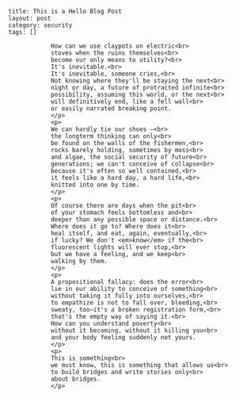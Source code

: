 ```
title: This is a Hello Blog Post
layout: post
category: security
tags: []
```

				How can we use claypots on electric<br>
				stoves when the ruins themselves<br>
				become our only means to utility?<br>
				It's inevitable.<br>
				It's inevitable, someone cries,<br>
				Not knowing where they'll be staying the next<br>
				night or day, a future of protracted infinite<br>
				possibility, assuming this world, or the next<br>
				will definitively end, like a fell wall<br>
				or easily narrated breaking point.
				</p>
				<p>
				We can hardly tie our shoes –<br>
				the longterm thinking can only<br>
				be found on the walls of the fishermen,<br>
				rocks barely holding, sometimes by moss<br>
				and algae, the social security of future<br>
				generations; we can't conceive of collapse<br>
				because it's often so well contained,<br>
				it feels like a hard day, a hard life,<br>
				knitted into one by time.
				</p>
				<p>
				Of course there are days when the pit<br>
				of your stomach feels bottomless and<br>
				deeper than any possible space or distance.<br>
				Where does it go to? Where does it<br>
				heal itself, and eat, again, eventually,<br>
				if lucky? We don't <em>know</em> if the<br>
				fluorescent lights will ever stop,<br>
				but we have a feeling, and we keep<br>
				walking by them.
				</p>
				<p>
				A propositional fallacy: does the error<br>
				lie in our ability to conceive of something<br>
				without taking it fully into ourselves,<br>
				to empathize is not to fall over, bleeding,<br>
				sweaty, too—it's a broken registration form,<br>
				that's the empty way of saying it.<br>
				How can you understand poverty<br>
				without it becoming, without it killing you<br>
				and your body feeling suddenly not yours.
				</p>
				<p>
				This is something<br>
				we must know, this is something that allows us<br>
				to build bridges and write stories only<br>
				about bridges. 
				</p>